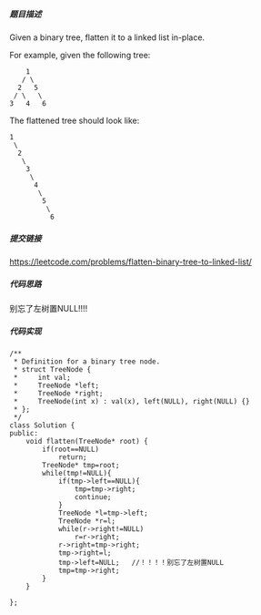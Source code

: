 ##### 题目描述

Given a binary tree, flatten it to a linked list in-place.

For example, given the following tree:
```
    1
   / \
  2   5
 / \   \
3   4   6
```
The flattened tree should look like:
```
1
 \
  2
   \
    3
     \
      4
       \
        5
         \
          6
```
##### 提交链接

https://leetcode.com/problems/flatten-binary-tree-to-linked-list/


##### 代码思路
别忘了左树置NULL!!!!



##### 代码实现

```
/**
 * Definition for a binary tree node.
 * struct TreeNode {
 *     int val;
 *     TreeNode *left;
 *     TreeNode *right;
 *     TreeNode(int x) : val(x), left(NULL), right(NULL) {}
 * };
 */
class Solution {
public:
    void flatten(TreeNode* root) {
        if(root==NULL)
            return;
        TreeNode* tmp=root;
        while(tmp!=NULL){
            if(tmp->left==NULL){
                tmp=tmp->right;
                continue;
            }
            TreeNode *l=tmp->left;
            TreeNode *r=l;
            while(r->right!=NULL)
                r=r->right;
            r->right=tmp->right;
            tmp->right=l;
            tmp->left=NULL;   //！！！！别忘了左树置NULL
            tmp=tmp->right;
        }
    }
    
};


```
